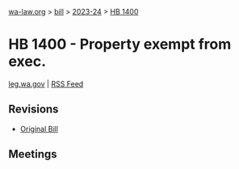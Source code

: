 [wa-law.org](/) > [bill](/bill/) > [2023-24](/bill/2023-24/) > [HB 1400](/bill/2023-24/hb/1400/)

# HB 1400 - Property exempt from exec.
[leg.wa.gov](https://app.leg.wa.gov/billsummary?BillNumber=1400&Year=2023&Initiative=false) | [RSS Feed](./rss.xml)

## Revisions
* [Original Bill](1/)

## Meetings